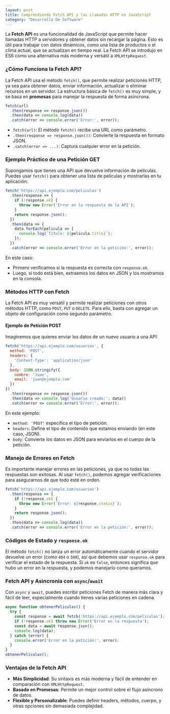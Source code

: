 ```yaml
---
layout: post
title: Comprendiendo Fetch API y las Llamadas HTTP en JavaScript
category: "Desarrollo De Software"
---
```


La **Fetch API** es una funcionalidad de JavaScript que permite hacer llamadas HTTP a servidores y obtener datos sin recargar la página. Esto es útil para trabajar con datos dinámicos, como una lista de productos o el clima actual, que se actualizan en tiempo real. La Fetch API se introdujo en ES6 como una alternativa más moderna y versátil a `XMLHttpRequest`.

### ¿Cómo Funciona la Fetch API?

La Fetch API usa el método `fetch()`, que permite realizar peticiones HTTP, ya sea para obtener datos, enviar información, actualizar o eliminar recursos en un servidor. La estructura básica de `fetch()` es muy simple, y se basa en **promesas** para manejar la respuesta de forma asíncrona.

```javascript
fetch(url)
  .then(response => response.json())
  .then(data => console.log(data))
  .catch(error => console.error('Error:', error));
```

- `fetch(url)`: El método `fetch()` recibe una URL como parámetro.
- `.then(response => response.json())`: Convierte la respuesta en formato JSON.
- `.catch(error => ...)`: Captura cualquier error en la petición.

### Ejemplo Práctico de una Petición GET

Supongamos que tienes una API que devuelve información de películas. Puedes usar `fetch()` para obtener una lista de películas y mostrarlas en tu aplicación:

```javascript
fetch('https://api.ejemplo.com/peliculas')
  .then(response => {
    if (!response.ok) {
      throw new Error('Error en la respuesta de la API');
    }
    return response.json();
  })
  .then(data => {
    data.forEach(pelicula => {
      console.log(`Título: ${pelicula.title}`);
    });
  })
  .catch(error => console.error('Error en la petición:', error));
```

En este caso:
- Primero verificamos si la respuesta es correcta con `response.ok`.
- Luego, si todo está bien, extraemos los datos en JSON y los mostramos en la consola.

### Métodos HTTP con Fetch

La Fetch API es muy versátil y permite realizar peticiones con otros métodos HTTP, como `POST`, `PUT` o `DELETE`. Para ello, basta con agregar un objeto de configuración como segundo parámetro.

#### Ejemplo de Petición POST

Imaginemos que quieres enviar los datos de un nuevo usuario a una API:

```javascript
fetch('https://api.ejemplo.com/usuarios', {
  method: 'POST',
  headers: {
    'Content-Type': 'application/json'
  },
  body: JSON.stringify({
    nombre: 'Juan',
    email: 'juan@ejemplo.com'
  })
})
  .then(response => response.json())
  .then(data => console.log('Usuario creado:', data))
  .catch(error => console.error('Error:', error));
```

En este ejemplo:
- `method: 'POST'` especifica el tipo de petición.
- `headers`: Define el tipo de contenido que estamos enviando (en este caso, JSON).
- `body`: Convierte los datos en JSON para enviarlos en el cuerpo de la petición.

### Manejo de Errores en Fetch

Es importante manejar errores en las peticiones, ya que no todas las respuestas son exitosas. Al usar `fetch()`, podemos agregar verificaciones para asegurarnos de que todo esté en orden.

```javascript
fetch('https://api.ejemplo.com/usuarios')
  .then(response => {
    if (!response.ok) {
      throw new Error(`Error: ${response.status}`);
    }
    return response.json();
  })
  .then(data => console.log(data))
  .catch(error => console.error('Error en la petición:', error));
```

### Códigos de Estado y `response.ok`

El método `fetch()` no lanza un error automáticamente cuando el servidor devuelve un error (como `404` o `500`), así que debemos usar `response.ok` para verificar el estado de la respuesta. Si `ok` es `false`, entonces significa que hubo un error en la respuesta, y podemos manejarlo como queramos.

### Fetch API y Asincronía con `async`/`await`

Con `async` y `await`, puedes escribir peticiones Fetch de manera más clara y fácil de leer, especialmente cuando tienes varias peticiones en cadena.

```javascript
async function obtenerPeliculas() {
  try {
    const response = await fetch('https://api.ejemplo.com/peliculas');
    if (!response.ok) throw new Error('Error en la respuesta');
    const data = await response.json();
    console.log(data);
  } catch (error) {
    console.error('Error en la petición:', error);
  }
}
obtenerPeliculas();
```

### Ventajas de la Fetch API
- **Más Simplicidad**: Su sintaxis es más moderna y fácil de entender en comparación con `XMLHttpRequest`.
- **Basado en Promesas**: Permite un mejor control sobre el flujo asíncrono de datos.
- **Flexible y Personalizable**: Puedes definir headers, métodos, cuerpo, y otras opciones sin demasiada complejidad.